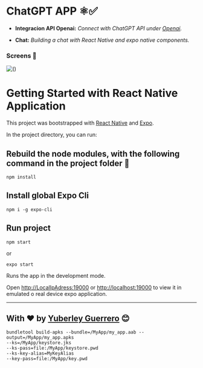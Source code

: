 # ChatGPT APP ⚛️✅

* **Integracion API Openai:** *Connect with ChatGPT API under [Openai](https://openai.com/api/).*

* **Chat:** *Building a chat with React Native and expo native components.*
  

### Screens 🎴
![()](https://github.com/Yuberley/ChatGPT-App-React-Native-TypeScript/blob/main/others/screen.png)
  

# Getting Started with React Native Application

This project was bootstrapped with [React Native](https://reactnative.dev/) and [Expo](https://docs.expo.dev/).

In the project directory, you can run:

## Rebuild the node modules, with the following command in the project folder 📂
```
npm install
```

## Install global Expo Cli
```
npm i -g expo-cli
```

## Run project
```
npm start 
```
or
```
expo start 
```

Runs the app in the development mode.

Open [http://LocalIpAdress:19000](http://localhost:19000) or [http://localhost:19000](http://localhost:19000) to view it in emulated o real device expo application.

--- 
With ❤️ by [Yuberley Guerrero](https://github.com/Yuberley) 😊
---

```
bundletool build-apks --bundle=/MyApp/my_app.aab --output=/MyApp/my_app.apks
--ks=/MyApp/keystore.jks
--ks-pass=file:/MyApp/keystore.pwd
--ks-key-alias=MyKeyAlias
--key-pass=file:/MyApp/key.pwd
```